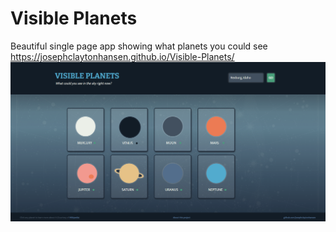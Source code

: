 # Visible Planets
 Beautiful single page app showing what planets you could see
 https://josephclaytonhansen.github.io/Visible-Planets/
![](https://github.com/josephclaytonhansen/Visible-Planets/blob/main/2022-01-27%2022_26_20-.png)

